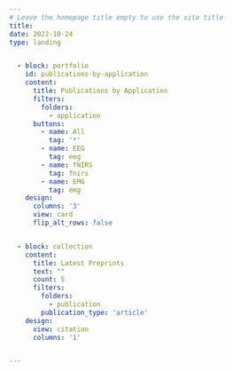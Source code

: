 ```yaml
---
# Leave the homepage title empty to use the site title
title:
date: 2022-10-24
type: landing


  - block: portfolio
    id: publications-by-application
    content:
      title: Publications by Application
      filters:
        folders:
          - application
      buttons:
        - name: All
          tag: '*'
        - name: EEG
          tag: eeg
        - name: fNIRS
          tag: fnirs
        - name: EMG
          tag: emg
    design:
      columns: '3'
      view: card
      flip_alt_rows: false


  - block: collection
    content:
      title: Latest Preprints
      text: ""
      count: 5
      filters:
        folders:
          - publication
        publication_type: 'article'
    design:
      view: citation
      columns: '1'


---
```

